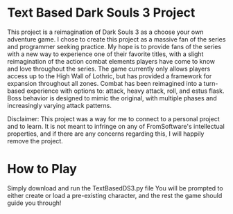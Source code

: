 # Text Based Dark Souls 3 Project
 This project is a reimagination of Dark Souls 3 as a choose your own adventure game. I chose to create this project as a massive fan of the series and programmer seeking practice. My hope is to provide fans of the series with a new way to experience one of their favorite titles, with a slight reimagination of the action combat elements players have come to know and love throughout the series. The game currently only allows players access up to the High Wall of Lothric, but has provided a framework for expansion throughout all zones. Combat has been reimagined into a turn-based experience with options to: attack, heavy attack, roll, and estus flask. Boss behavior is designed to mimic the original, with multiple phases and increasingly varying attack patterns. 
 
Disclaimer: This project was a way for me to connect to a personal project and to learn. It is not meant to infringe on any of FromSoftware's intellectual properties, and if there are any concerns regarding this, I will happily remove the project.
 
 # How to Play
 Simply download and run the TextBasedDS3.py file
 You will be prompted to either create or load a pre-existing character, and the rest the game should guide you through!
 
